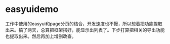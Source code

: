 # easyuidemo
工作中使用的easyui和page分页的结合，开发速度也不慢，所以想着把功能提取出来。搞了两天，总算把框架搭好，能显示出列表了。下步打算把相关的导出功能也提取出来。然后再加上增删改查。
